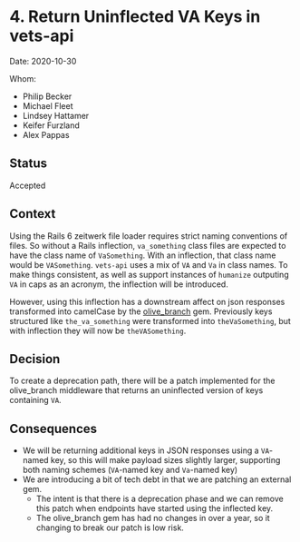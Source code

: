 # 4. Return Uninflected VA Keys in vets-api

Date: 2020-10-30

Whom:
- Philip Becker
- Michael Fleet
- Lindsey Hattamer
- Keifer Furzland
- Alex Pappas

## Status

Accepted

## Context

Using the Rails 6 zeitwerk file loader requires strict naming conventions of files. So without a Rails inflection, `va_something` class files are expected to have the class name of `VaSomething`. With an inflection, that class name would be `VASomething`. `vets-api` uses a mix of `VA` and `Va` in class names. To make things consistent, as well as support instances of `humanize` outputing `VA` in caps as an acronym, the inflection will be introduced.

However, using this inflection has a downstream affect on json responses transformed into camelCase by the [olive_branch](https://github.com/vigetlabs/olive_branch) gem. Previously keys structured like `the_va_something` were transformed into `theVaSomething`, but with inflection they will now be `theVASomething`.

## Decision

To create a deprecation path, there will be a patch implemented for the olive_branch middleware that returns an uninflected version of keys containing `VA`.

## Consequences

- We will be returning additional keys in JSON responses using a `VA`-named key, so this will make payload sizes slightly larger, supporting both naming schemes (`VA`-named key and `Va`-named key)
- We are introducing a bit of tech debt in that we are patching an external gem.
  - The intent is that there is a deprecation phase and we can remove this patch when endpoints have started using the inflected key.
  - The olive_branch gem has had no changes in over a year, so it changing to break our patch is low risk.
